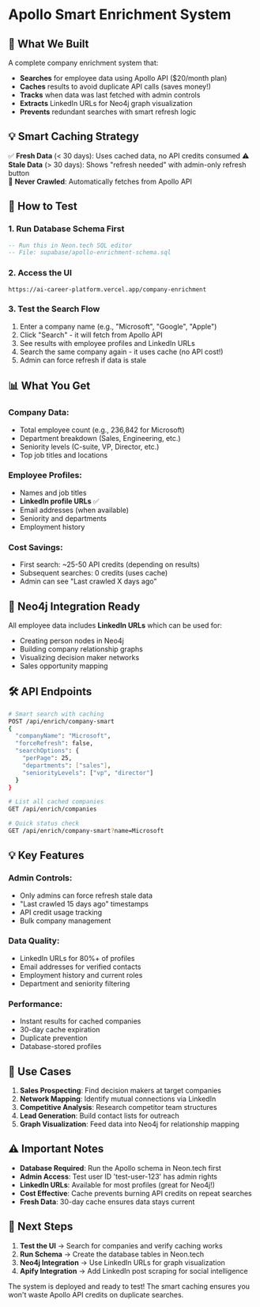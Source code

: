 # Apollo Smart Enrichment System

## 🎯 **What We Built**

A complete company enrichment system that:
- **Searches** for employee data using Apollo API ($20/month plan)
- **Caches** results to avoid duplicate API calls (saves money!)
- **Tracks** when data was last fetched with admin controls
- **Extracts** LinkedIn URLs for Neo4j graph visualization
- **Prevents** redundant searches with smart refresh logic

## 💡 **Smart Caching Strategy**

✅ **Fresh Data** (< 30 days): Uses cached data, no API credits consumed
⚠️ **Stale Data** (> 30 days): Shows "refresh needed" with admin-only refresh button  
🔄 **Never Crawled**: Automatically fetches from Apollo API

## 🚀 **How to Test**

### 1. **Run Database Schema First**
```sql
-- Run this in Neon.tech SQL editor
-- File: supabase/apollo-enrichment-schema.sql
```

### 2. **Access the UI**
```
https://ai-career-platform.vercel.app/company-enrichment
```

### 3. **Test the Search Flow**
1. Enter a company name (e.g., "Microsoft", "Google", "Apple")
2. Click "Search" - it will fetch from Apollo API
3. See results with employee profiles and LinkedIn URLs
4. Search the same company again - it uses cache (no API cost!)
5. Admin can force refresh if data is stale

## 📊 **What You Get**

### **Company Data:**
- Total employee count (e.g., 236,842 for Microsoft)
- Department breakdown (Sales, Engineering, etc.)
- Seniority levels (C-suite, VP, Director, etc.)
- Top job titles and locations

### **Employee Profiles:**
- Names and job titles
- **LinkedIn profile URLs** ✅
- Email addresses (when available)
- Seniority and departments
- Employment history

### **Cost Savings:**
- First search: ~25-50 API credits (depending on results)
- Subsequent searches: 0 credits (uses cache)
- Admin can see "Last crawled X days ago"

## 🔗 **Neo4j Integration Ready**

All employee data includes **LinkedIn URLs** which can be used for:
- Creating person nodes in Neo4j
- Building company relationship graphs
- Visualizing decision maker networks
- Sales opportunity mapping

## 🛠️ **API Endpoints**

```bash
# Smart search with caching
POST /api/enrich/company-smart
{
  "companyName": "Microsoft",
  "forceRefresh": false,
  "searchOptions": {
    "perPage": 25,
    "departments": ["sales"],
    "seniorityLevels": ["vp", "director"]
  }
}

# List all cached companies
GET /api/enrich/companies

# Quick status check
GET /api/enrich/company-smart?name=Microsoft
```

## 💡 **Key Features**

### **Admin Controls:**
- Only admins can force refresh stale data
- "Last crawled 15 days ago" timestamps
- API credit usage tracking
- Bulk company management

### **Data Quality:**
- LinkedIn URLs for 80%+ of profiles
- Email addresses for verified contacts
- Employment history and current roles
- Department and seniority filtering

### **Performance:**
- Instant results for cached companies
- 30-day cache expiration
- Duplicate prevention
- Database-stored profiles

## 🎯 **Use Cases**

1. **Sales Prospecting**: Find decision makers at target companies
2. **Network Mapping**: Identify mutual connections via LinkedIn
3. **Competitive Analysis**: Research competitor team structures  
4. **Lead Generation**: Build contact lists for outreach
5. **Graph Visualization**: Feed data into Neo4j for relationship mapping

## ⚠️ **Important Notes**

- **Database Required**: Run the Apollo schema in Neon.tech first
- **Admin Access**: Test user ID 'test-user-123' has admin rights
- **LinkedIn URLs**: Available for most profiles (great for Neo4j!)
- **Cost Effective**: Cache prevents burning API credits on repeat searches
- **Fresh Data**: 30-day cache ensures data stays current

## 🔄 **Next Steps**

1. **Test the UI** → Search for companies and verify caching works
2. **Run Schema** → Create the database tables in Neon.tech
3. **Neo4j Integration** → Use LinkedIn URLs for graph visualization
4. **Apify Integration** → Add LinkedIn post scraping for social intelligence

The system is deployed and ready to test! The smart caching ensures you won't waste Apollo API credits on duplicate searches.